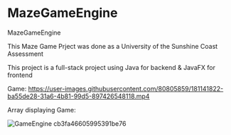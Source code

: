 # MazeGameEngine
MazeGameEngine


This Maze Game Prject was done as a University of the Sunshine Coast Assessment

This project is a full-stack project using Java for backend & JavaFX for frontend

Game:
https://user-images.githubusercontent.com/80805859/181141822-ba55de28-31a6-4b81-99d5-897426548118.mp4

Array displaying Game:



![GameEngine cb3fa46605995391be76](https://user-images.githubusercontent.com/80805859/181141870-dfbc080e-6530-4107-b4fa-9c70efcd734f.png)
